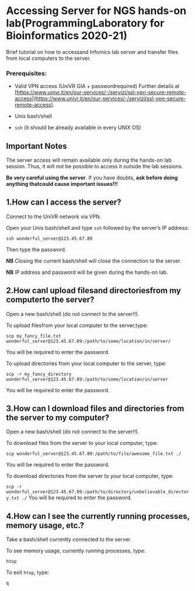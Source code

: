 # Accessing Server for NGS hands-on lab(ProgrammingLaboratory for Bioinformatics 2020-21)

Brief tutorial on how to accessand Infomics lab server and transfer files from local computers to the server.

### Prerequisites:

- Valid VPN access (UniVR GIA + passwordrequired) Further details at [https://www.univr.it/en/our-services/-/servizi/ssl-vpn-secure-remote-access](https://www.univr.it/en/our-services/-/servizi/ssl-vpn-secure-remote-access).

- Unix bash/shell

- ```ssh``` (it should be already available in every UNIX OS)

## Important Notes

The server access will remain available only during the hands-on lab session. Thus, it will not be possible to access it outside the lab sessions. 

**Be very careful using the server**. If you have doubts, **ask before doing anything thatcould cause important issues!!!** 

## 1.How can I access the server?

Connect to the UniVR network via VPN. 

Open your Unix bash/shell and type ```ssh``` followed by the server’s IP address:

```ssh wonderful_server@123.45.67.89```

Then type the password.

**NB** Closing the current bash/shell will close the connection to the server. 

**NB** IP address and password will be given during the hands-on lab.

## 2.How canI upload filesand directoriesfrom my computerto the server?

Open a new bash/shell (do not connect to the server!!).

To upload filesfrom your local computer to the server,type:

```scp my_fancy_file.txt wonderful_server@123.45.67.89:/path/to/some/location/in/server/```

You will be required to enter the password. 

To upload directories from your local computer to the server, type:

```scp -r my_fancy_directory wonderful_server@123.45.67.89:/path/to/some/location/in/server```

You will be required to enter the password.

## 3.How can I download files and directories from the server to my computer?

Open a new bash/shell (do not connect to the server!!).

To download files from the server to your local computer, type:

```scp wonderful_server@123.45.67.89:/path/to/file/awesome_file.txt ./```

You will be required to enter the password.

To download directories from the server to your local computer, type:

```scp -r wonderful_server@123.45.67.89:/path/to/directory/unbelievable_directory.txt ./```
You will be required to enter the password.

## 4.How can I see the currently running processes, memory usage, etc.?

Take a bash/shell currently connected to the server. 

To see memory usage, currently running processes, type:

```htop```

To exit ```htop```, type:

```q```